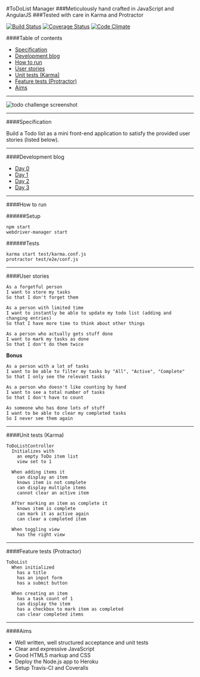 #ToDoList Manager
###Meticulously hand crafted in JavaScript and AngularJS
###Tested with care in Karma and Protractor

[![Build Status](https://travis-ci.org/sanjsanj/todo_challenge.svg?branch=master)](https://travis-ci.org/sanjsanj/todo_challenge)  [![Coverage Status](https://coveralls.io/repos/sanjsanj/todo_challenge/badge.svg)](https://coveralls.io/r/sanjsanj/todo_challenge)  [![Code Climate](https://codeclimate.com/github/sanjsanj/todo_challenge/badges/gpa.svg)](https://codeclimate.com/github/sanjsanj/todo_challenge)

####Table of contents

- [Specification](#specification)
- [Development blog](#development-blog)
- [How to run](#how-to-run)
- [User stories](#user-stories)
- [Unit tests (Karma)](#unit-tests-karma)
- [Feature tests (Protractor)](#feature-tests-protractor)
- [Aims](#aims)

------

![todo challenge screenshot](http://sanjsanj.github.io/images/week8_todo.png)

-----

####Specification

Build a Todo list as a mini front-end application to satisfy the provided user stories (listed below).

-----------------

####Development blog

- [Day 0](http://sanjsanj.github.io/Week%207,%20Day%205/)
- [Day 1](http://sanjsanj.github.io/Week%207,%20Day%206/)
- [Day 2](http://sanjsanj.github.io/Week%207,%20Day%207/)
- [Day 3](http://sanjsanj.github.io/Week%208,%20Day%201/)

-----------

####How to run

######Setup

```
npm start
webdriver-manager start
```

######Tests

```
karma start test/karma.conf.js
protractor test/e2e/conf.js
```

-------------

####User stories

```
As a forgetful person
I want to store my tasks
So that I don't forget them

As a person with limited time
I want to instantly be able to update my todo list (adding and changing entries)
So that I have more time to think about other things

As a person who actually gets stuff done
I want to mark my tasks as done
So that I don't do them twice
```

**Bonus**

```
As a person with a lot of tasks
I want to be able to filter my tasks by "All", "Active", "Complete"
So that I only see the relevant tasks

As a person who doesn't like counting by hand
I want to see a total number of tasks
So that I don't have to count

As someone who has done lots of stuff
I want to be able to clear my completed tasks
So I never see them again
```

-------------------

####Unit tests (Karma)

```
ToDoListController
  Initializes with
    an empty ToDo item list
    view set to 1

  When adding items it
    can display an item
    knows item is not complete
    can display multiple items
    cannot clear an active item

  After marking an item as complete it
    knows item is complete
    can mark it as active again
    can clear a completed item

  When toggling view
    has the right view
```

---------------------------

####Feature tests (Protractor)

```
ToDoList
  When initialized
    has a title
    has an input form
    has a submit button

  When creating an item
    has a task count of 1
    can display the item
    has a checkbox to mark item as completed
    can clear completed items
```

-----

####Aims

* Well written, well structured acceptance and unit tests
* Clear and expressive JavaScript
* Good HTML5 markup and CSS
* Deploy the Node.js app to Heroku
* Setup Travis-CI and Coveralls
